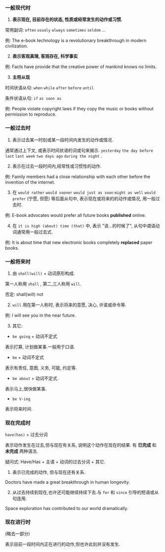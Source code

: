 ### 一般现代时

1. **表示现在, 目前存在的状态, 性质或经常发生的动作或习惯.**

常用副词: `often` `usualy` `always` `sometimes` `seldom` ...

例: The e-book technology is a revolutionary breakthrough in modern civilization.

2. **表示客观真理, 客观存在, 科学事实**

例: Facts have  provide that the creative power of mankind knows no limits.

3.  **主将从现**

时间状语从句: `when` `while` `after` `before` `until` 

条件状语从句: `if` `as soon as`

 例: People violate copyright laws if they copy the music or books without permission to reproduce.



### 一般过去时

1. 表示过去某一时刻或某一段时间内发生的动作或情况.

通常通过上下文, 或表示时间状语的词或句来揭示. `yesterday` `the day before last`  `last week` `two days ago` `during the night` .

2. 表示在过去一段时间内,经常性或习惯性的动作.

例: Family members had a close relationship with each other before the invention of  the internet.

3. 在 `would rather` `would sooner` `would just as soon` `might as well` `would prefer` (宁愿, 但愿) 等后面从句中, 表示现在或将来的的动作或情况, 用一般过去时.

例: E-book advocates would prefer all future books **published** online.

4. 在 `it is high (about) time (that)` 中, 表示 "该...的时候了", 从句中谓语动词通常用一般过去式.

例: It is about time that new electronic books completely **replaced** paper books.



### 一般将来时

1. 由 `shall(will)` + 动词原形构成.

第一人称用 `shall` , 第二,三人称用 `will`.

否定: shall(will) not

2. `will` 用在第一人称时, 表示将来的意愿, 决心, 许诺或命令等.

例: I will see you in the near future.

3. 其它:
* `be going` + 动词不定式

表示打算, 计划做某事.一般用于口语.

* `be` + 动词不定式

表示有责任, 意图, 义务, 可能, 约定等.

* `be about` + 动词不定式.

表示马上,很快做某事.

* `be V-ing`

表示将来时间.



### 现在完成时

`have(has)` + 过去分词

表示动作发生在过去,但与现在有关系, 说明这个动作在现在的结果. 有 **已完成** 和 **未完成** 两种语法.

疑问式: Have/Has + 主语 + 动词的过去分词 + 其它.

1. 表示已完成的动作, 但与现在还有关系.

Doctors have made a great breakthrough in human longevity.

2. 从过去持续到现在,也许还可能继续持续下去.与 `for` 和 `since` 引导的短语或从句连用.

Space exploration has contributed to our world dramatically. 



### 现在进行时

(略去一部分)

表示目前一段时间内正在进行的动作,但也许此刻并没有发生.


